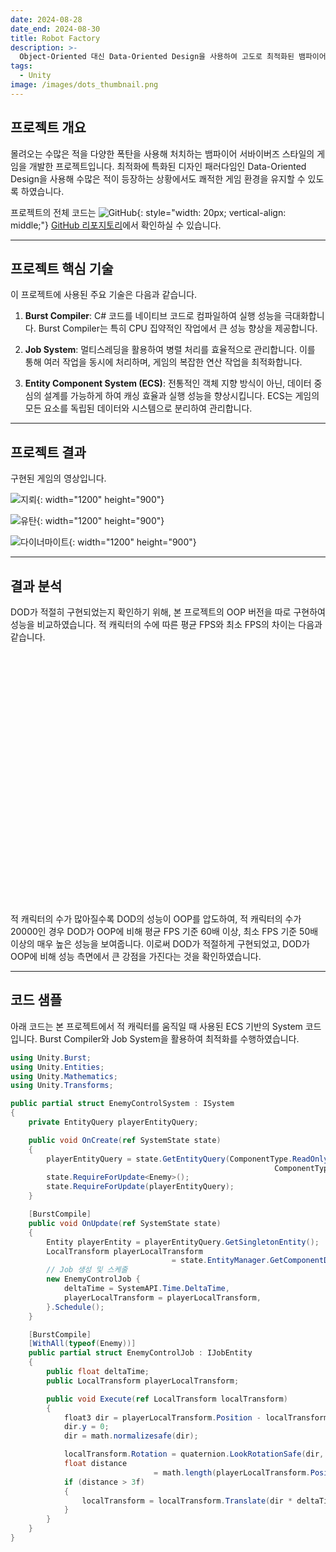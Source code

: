 ```yaml
---
date: 2024-08-28
date_end: 2024-08-30
title: Robot Factory
description: >-
  Object-Oriented 대신 Data-Oriented Design을 사용하여 고도로 최적화된 뱀파이어 서바이버즈 스타일 게임을 개발한 프로젝트입니다.
tags:
  - Unity
image: /images/dots_thumbnail.png
---
```





## 프로젝트 개요
몰려오는 수많은 적을 다양한 폭탄을 사용해 처치하는 뱀파이어 서바이버즈 스타일의 게임을 개발한 프로젝트입니다. 최적화에 특화된 디자인 패러다임인 Data-Oriented Design을 사용해 수많은 적이 등장하는 상황에서도 쾌적한 게임 환경을 유지할 수 있도록 하였습니다.

프로젝트의 전체 코드는 ![GitHub](https://github.githubassets.com/images/modules/logos_page/GitHub-Mark.png){: style="width: 20px; vertical-align: middle;"} [GitHub 리포지토리](https://github.com/min00626/DOTS/tree/master)에서 확인하실 수 있습니다.






***

## 프로젝트 핵심 기술
이 프로젝트에 사용된 주요 기술은 다음과 같습니다.

1. **Burst Compiler**: C# 코드를 네이티브 코드로 컴파일하여 실행 성능을 극대화합니다. Burst Compiler는 특히 CPU 집약적인 작업에서 큰 성능 향상을 제공합니다.

2. **Job System**: 멀티스레딩을 활용하여 병렬 처리를 효율적으로 관리합니다. 이를 통해 여러 작업을 동시에 처리하며, 게임의 복잡한 연산 작업을 최적화합니다.

3. **Entity Component System (ECS)**: 전통적인 객체 지향 방식이 아닌, 데이터 중심의 설계를 가능하게 하여 캐싱 효율과 실행 성능을 향상시킵니다. ECS는 게임의 모든 요소를 독립된 데이터와 시스템으로 분리하여 관리합니다.

***

## 프로젝트 결과
구현된 게임의 영상입니다.

![지뢰](/images/mine.gif){: width="1200" height="900"}

![유탄](/images/grenade.gif){: width="1200" height="900"}

![다이너마이트](/images/dynamite.gif){: width="1200" height="900"}

***

## 결과 분석
DOD가 적절히 구현되었는지 확인하기 위해, 본 프로젝트의 OOP 버전을 따로 구현하여 성능을 비교하였습니다. 적 캐릭터의 수에 따른 평균 FPS와 최소 FPS의 차이는 다음과 같습니다.   

<div id="PerformanceComparisonFPS" style="width: 100%; height: 400px;"></div>   

<script src="https://cdn.jsdelivr.net/npm/echarts/dist/echarts.min.js"></script>  

<script type="text/javascript">
    var theme = 'light';
    var backgroundColor = '#f2f6ff';
    if (window.matchMedia && window.matchMedia('(prefers-color-scheme: dark)').matches) {
        theme = 'dark';
        backgroundColor = '#323232';
    }

    var chart = echarts.init(document.getElementById('PerformanceComparisonFPS'), theme);
    window.addEventListener('resize', function() {
        chart.resize();
    });

    // Convert ms per frame to FPS
    function msToFPS(ms) {
        return (1000 / ms).toFixed(2);
    }

    var option = {
        backgroundColor: backgroundColor,
        grid: {
            left: '60px',
            right: '10',
            top: '90px'
        },
        color: ['#1f77b4', '#ff7f0e', '#2ca02c', '#d62728'],
        title: {
            text: 'OOP vs DOD 성능 비교 (FPS)',
            x: 'center',
            textStyle: {
                fontSize: 18,
                fontStyle: 'normal'
            },
            padding: [20, 0, 40, 0]  // 제목 위에 20px 공백 추가
        },
        legend: {
            data: ['OOP 평균', 'OOP 최소', 'DOD 평균', 'DOD 최소'],
            top: 50
        },
        xAxis: {
            type: 'category',
            data: ['5000', '10000', '20000'],
            name: '적 캐릭터 수',
            nameLocation: 'middle',
            nameGap: 30
        },
        yAxis: {
            type: 'value',
            min: 0,
            name: 'FPS',
            nameLocation: 'middle',
            nameGap: 40
        },
        series: [
            {
                name: 'OOP 평균',
                type: 'bar',
                label: {
                    show: true,
                    position: 'top'
                },
                itemStyle: {
                    color: '#0000FF'  // 색상 설정
                },
                data: [msToFPS(23.62), msToFPS(74.52), msToFPS(537.84)]
            },
            {
                name: 'OOP 최소',
                type: 'bar',
                label: {
                    show: true,
                    position: 'top'
                },
                itemStyle: {
                    color: '#87CEEB'  // 색상 설정
                },
                data: [msToFPS(32.22), msToFPS(85.32), msToFPS(587.09)]
            },
            {
                name: 'DOD 평균',
                type: 'bar',
                label: {
                    show: true,
                    position: 'top'
                },
                itemStyle: {
                    color: '#FF0000'  // 색상 설정
                },
                data: [msToFPS(6.99), msToFPS(6.99), msToFPS(8.37)]
            },
            {
                name: 'DOD 최소',
                type: 'bar',
                label: {
                    show: true,
                    position: 'top'
                },
                itemStyle: {
                    color: '#FFA500'  // 색상 설정
                },
                data: [msToFPS(8.04), msToFPS(7.71), msToFPS(11.64)]
            }
        ]
    };
    chart.setOption(option);
</script>

<br/>
적 캐릭터의 수가 많아질수록 DOD의 성능이 OOP를 압도하여, 적 캐릭터의 수가 20000인 경우 DOD가 OOP에 비해 평균 FPS 기준 60배 이상, 최소 FPS 기준 50배 이상의 매우 높은 성능을 보여줍니다. 이로써 DOD가 적절하게 구현되었고, DOD가 OOP에 비해 성능 측면에서 큰 강점을 가진다는 것을 확인하였습니다.

***

## 코드 샘플

아래 코드는 본 프로젝트에서 적 캐릭터를 움직일 때 사용된 ECS 기반의 System 코드입니다. Burst Compiler와 Job System을 활용하여 최적화를 수행하였습니다.

```cs
using Unity.Burst;
using Unity.Entities;
using Unity.Mathematics;
using Unity.Transforms;

public partial struct EnemyControlSystem : ISystem
{
	private EntityQuery playerEntityQuery;

	public void OnCreate(ref SystemState state)
	{
		playerEntityQuery = state.GetEntityQuery(ComponentType.ReadOnly<Player>(), 
                                                           ComponentType.ReadOnly<LocalTransform>());
		state.RequireForUpdate<Enemy>();
		state.RequireForUpdate(playerEntityQuery);
	}

	[BurstCompile]
	public void OnUpdate(ref SystemState state)
	{
		Entity playerEntity = playerEntityQuery.GetSingletonEntity();
		LocalTransform playerLocalTransform 
                                    = state.EntityManager.GetComponentData<LocalTransform>(playerEntity);
		// Job 생성 및 스케줄
		new EnemyControlJob { 
			deltaTime = SystemAPI.Time.DeltaTime,
			playerLocalTransform = playerLocalTransform,
		}.Schedule();
	}

	[BurstCompile]
	[WithAll(typeof(Enemy))]
	public partial struct EnemyControlJob : IJobEntity
	{
		public float deltaTime;
		public LocalTransform playerLocalTransform;

		public void Execute(ref LocalTransform localTransform)
		{
			float3 dir = playerLocalTransform.Position - localTransform.Position;
			dir.y = 0;
			dir = math.normalizesafe(dir);

			localTransform.Rotation = quaternion.LookRotationSafe(dir, math.up());
			float distance 
                                = math.length(playerLocalTransform.Position - localTransform.Position);
			if (distance > 3f)
			{
				localTransform = localTransform.Translate(dir * deltaTime * 4);
			}
		}
	}
}
```

